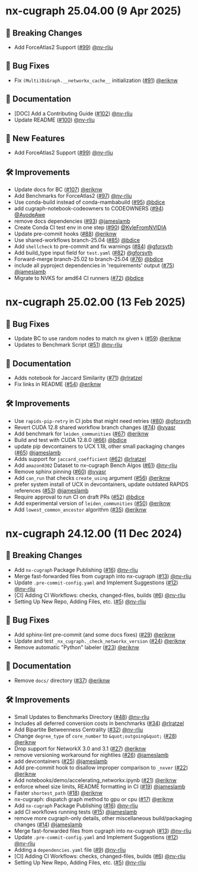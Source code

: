 # nx-cugraph 25.04.00 (9 Apr 2025)

## 🚨 Breaking Changes

- Add ForceAtlas2 Support ([#99](https://github.com/rapidsai/nx-cugraph/pull/99)) [@nv-rliu](https://github.com/nv-rliu)

## 🐛 Bug Fixes

- Fix `(Multi)DiGraph.__networkx_cache__` initialization ([#91](https://github.com/rapidsai/nx-cugraph/pull/91)) [@eriknw](https://github.com/eriknw)

## 📖 Documentation

- [DOC] Add a Contributing Guide ([#102](https://github.com/rapidsai/nx-cugraph/pull/102)) [@nv-rliu](https://github.com/nv-rliu)
- Update README ([#100](https://github.com/rapidsai/nx-cugraph/pull/100)) [@nv-rliu](https://github.com/nv-rliu)

## 🚀 New Features

- Add ForceAtlas2 Support ([#99](https://github.com/rapidsai/nx-cugraph/pull/99)) [@nv-rliu](https://github.com/nv-rliu)

## 🛠️ Improvements

- Update docs for BC ([#107](https://github.com/rapidsai/nx-cugraph/pull/107)) [@eriknw](https://github.com/eriknw)
- Add Benchmarks for ForceAtlas2 ([#97](https://github.com/rapidsai/nx-cugraph/pull/97)) [@nv-rliu](https://github.com/nv-rliu)
- Use conda-build instead of conda-mambabuild ([#95](https://github.com/rapidsai/nx-cugraph/pull/95)) [@bdice](https://github.com/bdice)
- add cugraph-notebook-codeowners to CODEOWNERS ([#94](https://github.com/rapidsai/nx-cugraph/pull/94)) [@AyodeAwe](https://github.com/AyodeAwe)
- remove docs dependencies ([#93](https://github.com/rapidsai/nx-cugraph/pull/93)) [@jameslamb](https://github.com/jameslamb)
- Create Conda CI test env in one step ([#90](https://github.com/rapidsai/nx-cugraph/pull/90)) [@KyleFromNVIDIA](https://github.com/KyleFromNVIDIA)
- Update pre-commit hooks ([#88](https://github.com/rapidsai/nx-cugraph/pull/88)) [@eriknw](https://github.com/eriknw)
- Use shared-workflows branch-25.04 ([#85](https://github.com/rapidsai/nx-cugraph/pull/85)) [@bdice](https://github.com/bdice)
- Add `shellcheck` to pre-commit and fix warnings ([#84](https://github.com/rapidsai/nx-cugraph/pull/84)) [@gforsyth](https://github.com/gforsyth)
- Add build_type input field for `test.yaml` ([#82](https://github.com/rapidsai/nx-cugraph/pull/82)) [@gforsyth](https://github.com/gforsyth)
- Forward-merge branch-25.02 to branch-25.04 ([#76](https://github.com/rapidsai/nx-cugraph/pull/76)) [@bdice](https://github.com/bdice)
- include all pyproject dependencies in &#39;requirements&#39; output ([#75](https://github.com/rapidsai/nx-cugraph/pull/75)) [@jameslamb](https://github.com/jameslamb)
- Migrate to NVKS for amd64 CI runners ([#72](https://github.com/rapidsai/nx-cugraph/pull/72)) [@bdice](https://github.com/bdice)

# nx-cugraph 25.02.00 (13 Feb 2025)

## 🐛 Bug Fixes

- Update BC to use random nodes to match nx given `k` ([#59](https://github.com/rapidsai/nx-cugraph/pull/59)) [@eriknw](https://github.com/eriknw)
- Updates to Benchmark Script ([#51](https://github.com/rapidsai/nx-cugraph/pull/51)) [@nv-rliu](https://github.com/nv-rliu)

## 📖 Documentation

- Adds notebook for Jaccard Similarity ([#71](https://github.com/rapidsai/nx-cugraph/pull/71)) [@rlratzel](https://github.com/rlratzel)
- Fix links in README ([#54](https://github.com/rapidsai/nx-cugraph/pull/54)) [@eriknw](https://github.com/eriknw)

## 🛠️ Improvements

- Use `rapids-pip-retry` in CI jobs that might need retries ([#80](https://github.com/rapidsai/nx-cugraph/pull/80)) [@gforsyth](https://github.com/gforsyth)
- Revert CUDA 12.8 shared workflow branch changes ([#74](https://github.com/rapidsai/nx-cugraph/pull/74)) [@vyasr](https://github.com/vyasr)
- Add benchmark for `leiden_communities` ([#67](https://github.com/rapidsai/nx-cugraph/pull/67)) [@eriknw](https://github.com/eriknw)
- Build and test with CUDA 12.8.0 ([#66](https://github.com/rapidsai/nx-cugraph/pull/66)) [@bdice](https://github.com/bdice)
- update pip devcontainers to UCX 1.18, other small packaging changes ([#65](https://github.com/rapidsai/nx-cugraph/pull/65)) [@jameslamb](https://github.com/jameslamb)
- Adds support for `jaccard_coefficient` ([#62](https://github.com/rapidsai/nx-cugraph/pull/62)) [@rlratzel](https://github.com/rlratzel)
- Add `amazon0302` Dataset to nx-cugraph Bench Algos ([#61](https://github.com/rapidsai/nx-cugraph/pull/61)) [@nv-rliu](https://github.com/nv-rliu)
- Remove sphinx pinning ([#60](https://github.com/rapidsai/nx-cugraph/pull/60)) [@vyasr](https://github.com/vyasr)
- Add `can_run` that checks `create_using` argument ([#56](https://github.com/rapidsai/nx-cugraph/pull/56)) [@eriknw](https://github.com/eriknw)
- prefer system install of UCX in devcontainers, update outdated RAPIDS references ([#53](https://github.com/rapidsai/nx-cugraph/pull/53)) [@jameslamb](https://github.com/jameslamb)
- Require approval to run CI on draft PRs ([#52](https://github.com/rapidsai/nx-cugraph/pull/52)) [@bdice](https://github.com/bdice)
- Add experimental version of `leiden_communities` ([#50](https://github.com/rapidsai/nx-cugraph/pull/50)) [@eriknw](https://github.com/eriknw)
- Add `lowest_common_ancestor` algorithm ([#35](https://github.com/rapidsai/nx-cugraph/pull/35)) [@eriknw](https://github.com/eriknw)

# nx-cugraph 24.12.00 (11 Dec 2024)

## 🚨 Breaking Changes

- Add `nx-cugraph` Package Publishing ([#16](https://github.com/rapidsai/nx-cugraph/pull/16)) [@nv-rliu](https://github.com/nv-rliu)
- Merge fast-forwarded files from cugraph into nx-cugraph ([#13](https://github.com/rapidsai/nx-cugraph/pull/13)) [@nv-rliu](https://github.com/nv-rliu)
- Update `.pre-commit-config.yaml` and Implement Suggestions ([#12](https://github.com/rapidsai/nx-cugraph/pull/12)) [@nv-rliu](https://github.com/nv-rliu)
- [CI] Adding CI Workflows: checks, changed-files, builds ([#6](https://github.com/rapidsai/nx-cugraph/pull/6)) [@nv-rliu](https://github.com/nv-rliu)
- Setting Up New Repo, Adding Files, etc. ([#5](https://github.com/rapidsai/nx-cugraph/pull/5)) [@nv-rliu](https://github.com/nv-rliu)

## 🐛 Bug Fixes

- Add sphinx-lint pre-commit (and some docs fixes) ([#29](https://github.com/rapidsai/nx-cugraph/pull/29)) [@eriknw](https://github.com/eriknw)
- Update and test `_nx_cugraph._check_networkx_version` ([#24](https://github.com/rapidsai/nx-cugraph/pull/24)) [@eriknw](https://github.com/eriknw)
- Remove automatic &quot;Python&quot; labeler ([#23](https://github.com/rapidsai/nx-cugraph/pull/23)) [@eriknw](https://github.com/eriknw)

## 📖 Documentation

- Remove `docs/` directory ([#37](https://github.com/rapidsai/nx-cugraph/pull/37)) [@eriknw](https://github.com/eriknw)

## 🛠️ Improvements

- Small Updates to Benchmarks Directory ([#48](https://github.com/rapidsai/nx-cugraph/pull/48)) [@nv-rliu](https://github.com/nv-rliu)
- Includes all deferred conversion costs in benchmarks ([#34](https://github.com/rapidsai/nx-cugraph/pull/34)) [@rlratzel](https://github.com/rlratzel)
- Add Bipartite Betweenness Centrality ([#32](https://github.com/rapidsai/nx-cugraph/pull/32)) [@nv-rliu](https://github.com/nv-rliu)
- Change `degree_type` of `core_number` to `&quot;outgoing&quot;` ([#28](https://github.com/rapidsai/nx-cugraph/pull/28)) [@eriknw](https://github.com/eriknw)
- Drop support for NetworkX 3.0 and 3.1 ([#27](https://github.com/rapidsai/nx-cugraph/pull/27)) [@eriknw](https://github.com/eriknw)
- remove versioning workaround for nightlies ([#26](https://github.com/rapidsai/nx-cugraph/pull/26)) [@jameslamb](https://github.com/jameslamb)
- add devcontainers ([#25](https://github.com/rapidsai/nx-cugraph/pull/25)) [@jameslamb](https://github.com/jameslamb)
- Add pre-commit hook to disallow improper comparison to `_nxver` ([#22](https://github.com/rapidsai/nx-cugraph/pull/22)) [@eriknw](https://github.com/eriknw)
- Add notebooks/demo/accelerating_networkx.ipynb ([#21](https://github.com/rapidsai/nx-cugraph/pull/21)) [@eriknw](https://github.com/eriknw)
- enforce wheel size limits, README formatting in CI ([#19](https://github.com/rapidsai/nx-cugraph/pull/19)) [@jameslamb](https://github.com/jameslamb)
- Faster `shortest_path` ([#18](https://github.com/rapidsai/nx-cugraph/pull/18)) [@eriknw](https://github.com/eriknw)
- nx-cugraph: dispatch graph method to gpu or cpu ([#17](https://github.com/rapidsai/nx-cugraph/pull/17)) [@eriknw](https://github.com/eriknw)
- Add `nx-cugraph` Package Publishing ([#16](https://github.com/rapidsai/nx-cugraph/pull/16)) [@nv-rliu](https://github.com/nv-rliu)
- add CI workflows running tests ([#15](https://github.com/rapidsai/nx-cugraph/pull/15)) [@jameslamb](https://github.com/jameslamb)
- remove more cugraph-only details, other miscellaneous build/packaging changes ([#14](https://github.com/rapidsai/nx-cugraph/pull/14)) [@jameslamb](https://github.com/jameslamb)
- Merge fast-forwarded files from cugraph into nx-cugraph ([#13](https://github.com/rapidsai/nx-cugraph/pull/13)) [@nv-rliu](https://github.com/nv-rliu)
- Update `.pre-commit-config.yaml` and Implement Suggestions ([#12](https://github.com/rapidsai/nx-cugraph/pull/12)) [@nv-rliu](https://github.com/nv-rliu)
- Adding a `dependencies.yaml` file ([#9](https://github.com/rapidsai/nx-cugraph/pull/9)) [@nv-rliu](https://github.com/nv-rliu)
- [CI] Adding CI Workflows: checks, changed-files, builds ([#6](https://github.com/rapidsai/nx-cugraph/pull/6)) [@nv-rliu](https://github.com/nv-rliu)
- Setting Up New Repo, Adding Files, etc. ([#5](https://github.com/rapidsai/nx-cugraph/pull/5)) [@nv-rliu](https://github.com/nv-rliu)
